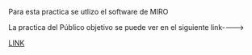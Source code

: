
Para esta practica se utlizo el software de MIRO

La practica del Público objetivo se puede ver en el siguiente link---->

[LINK](https://miro.com/app/board/uXjVOJC5VK4=/?invite_link_id=514220659387)
